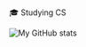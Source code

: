 <!---
Xico26/Xico26 is a ✨ special ✨ repository because its `README.md` (this file) appears on your GitHub profile.
You can click the Preview link to take a look at your changes.
--->
🎓 Studying CS

![My GitHub stats](https://github-readme-stats.vercel.app/api?username=Xico26&theme=dark&show_icons=true)
